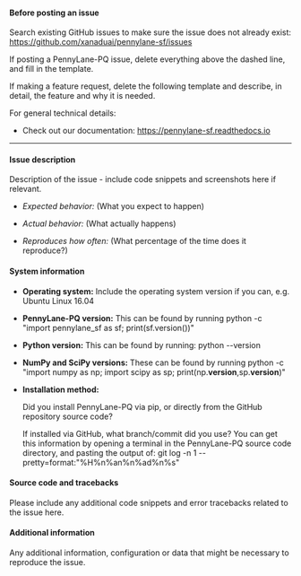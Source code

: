 #### Before posting an issue

Search existing GitHub issues to make sure the issue does not already exist:
  https://github.com/xanaduai/pennylane-sf/issues

If posting a PennyLane-PQ issue, delete everything above the dashed line, and fill in the template.

If making a feature request, delete the following template and describe, in detail, the feature and why it is needed.

For general technical details:
* Check out our documentation: https://pennylane-sf.readthedocs.io

-----------------------------------------------------------------------------------------------------------------------

#### Issue description

Description of the issue - include code snippets and screenshots here if relevant.

* *Expected behavior:* (What you expect to happen)

* *Actual behavior:* (What actually happens)

* *Reproduces how often:* (What percentage of the time does it reproduce?)


#### System information

* **Operating system:**
  Include the operating system version if you can, e.g. Ubuntu Linux 16.04


* **PennyLane-PQ version:**
  This can be found by running
  python -c "import pennylane_sf as sf; print(sf.version())"

* **Python version:**
  This can be found by running: python --version


* **NumPy and SciPy versions:**
  These can be found by running
  python -c "import numpy as np; import scipy as sp; print(np.__version__,sp.__version__)"

* **Installation method:**

  Did you install PennyLane-PQ via pip, or directly from the GitHub repository source code?

  If installed via GitHub, what branch/commit did you use? You can get this information by opening a terminal in the
  PennyLane-PQ source code directory, and pasting the output of:
  git log -n 1 --pretty=format:"%H%n%an%n%ad%n%s"


#### Source code and tracebacks

Please include any additional code snippets and error tracebacks related to the issue here.


#### Additional information

Any additional information, configuration or data that might be necessary to reproduce the issue.
